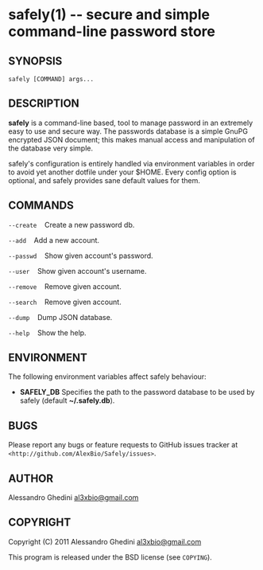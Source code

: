 safely(1) -- secure and simple command-line password store
==========================================================

## SYNOPSIS

`safely [COMMAND] args...`

## DESCRIPTION

**safely** is a command-line based, tool to manage password in an extremely
easy to use and secure way. The passwords database is a simple GnuPG encrypted
JSON document; this makes manual access and manipulation of the database very
simple.

safely's configuration is entirely handled via environment variables in order
to avoid yet another dotfile under your $HOME. Every config option is optional,
and safely provides sane default values for them.

## COMMANDS ##

`--create`
&nbsp;&nbsp;&nbsp;Create a new password db.

`--add`
&nbsp;&nbsp;&nbsp;Add a new account.

`--passwd`
&nbsp;&nbsp;&nbsp;Show given account's password.

`--user`
&nbsp;&nbsp;&nbsp;Show given account's username.

`--remove`
&nbsp;&nbsp;&nbsp;Remove given account.

`--search`
&nbsp;&nbsp;&nbsp;Remove given account.

`--dump`
&nbsp;&nbsp;&nbsp;Dump JSON database.

`--help`
&nbsp;&nbsp;&nbsp;Show the help.

## ENVIRONMENT ##

The following environment variables affect safely behaviour:

 * **SAFELY_DB** Specifies the path to the password database to be used by
   safely (default **~/.safely.db**).

## BUGS ##

Please report any bugs or feature requests to GitHub issues tracker at
`<http://github.com/AlexBio/Safely/issues>`.

## AUTHOR ##

Alessandro Ghedini <al3xbio@gmail.com>

## COPYRIGHT ##

Copyright (C) 2011 Alessandro Ghedini <al3xbio@gmail.com>

This program is released under the BSD license (see `COPYING`).
